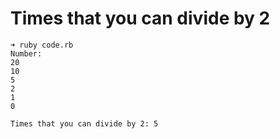 Times that you can divide by 2
==============================

```
➜ ruby code.rb
Number:
20
10
5
2
1
0

Times that you can divide by 2: 5
```
